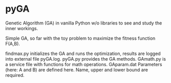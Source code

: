 # pyGA
Genetic Algorithm (GA) in vanilla Python w/o libraries to see and study the inner workings.

Simple GA, so far with the toy problem to maximize the fitness function F(A,B).




findmax.py initializes the GA and runs the optimization, results are logged into external file pyGA.log.
pyGA.py provides the GA methods.
GAmath.py is a service file with functions for math operations.
GAparam.dat Parameters (here: A and B) are defined here. Name, upper and lower bound are required.



